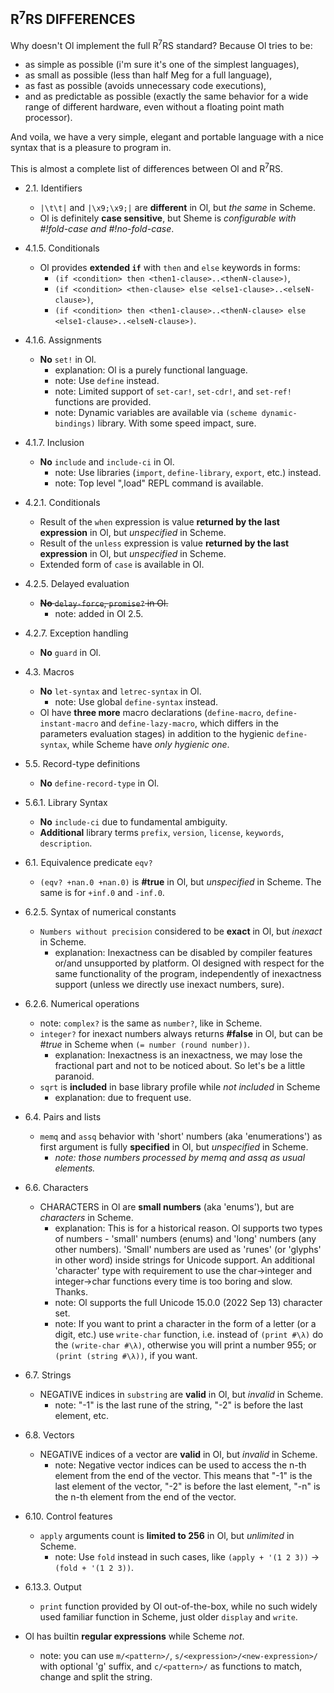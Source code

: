 R<sup>7</sup>RS DIFFERENCES
---------------------------

Why doesn't Ol implement the full R<sup>7</sup>RS standard? Because Ol tries to be:
  - as simple as possible (i'm sure it's one of the simplest languages),
  - as small as possible (less than half Meg for a full language),
  - as fast as possible (avoids unnecessary code executions),
  - and as predictable as possible (exactly the same behavior for a wide range of different hardware, even without a floating point math processor).

And voila, we have a very simple, elegant and portable language with a nice syntax
that is a pleasure to program in.


This is almost a complete list of differences between Ol and R<sup>7</sup>RS.

* 2.1. Identifiers
  * `|\t\t|` and `|\x9;\x9;|` are **different** in Ol, but *the same* in Scheme.
  * Ol is definitely **case sensitive**, but Sheme is *configurable with #!fold-case and #!no-fold-case*.

* 4.1.5. Conditionals
  * Ol provides **extended `if`** with `then` and `else` keywords in forms:
    * `(if <condition> then <then1-clause>..<thenN-clause>)`,
    * `(if <condition> <then-clause> else <else1-clause>..<elseN-clause>)`,
    * `(if <condition> then <then1-clause>..<thenN-clause> else <else1-clause>..<elseN-clause>)`.

* 4.1.6. Assignments
  * **No** `set!` in Ol.
    - explanation: Ol is a purely functional language.
    - note: Use `define` instead.
    - note: Limited support of `set-car!`, `set-cdr!`, and `set-ref!` functions are provided.
    - note: Dynamic variables are available via `(scheme dynamic-bindings)` library. With some speed impact, sure.

* 4.1.7. Inclusion
  * **No** `include` and `include-ci` in Ol.
    - note: Use libraries (`import`, `define-library`, `export`, etc.) instead.
    - note: Top level ",load" REPL command is available.

* 4.2.1. Conditionals
  * Result of the `when` expression is value **returned by the last expression** in Ol, but *unspecified* in Scheme.
  * Result of the `unless` expression is value **returned by the last expression** in Ol, but *unspecified* in Scheme.
  * Extended form of `case` is available in Ol.

* 4.2.5. Delayed evaluation
  * ~~**No** `delay-force`, `promise?` in Ol.~~
    - note: added in Ol 2.5.

* 4.2.7. Exception handling
  * **No** `guard` in Ol.

* 4.3. Macros
  * **No** `let-syntax` and `letrec-syntax` in Ol.
    - note: Use global `define-syntax` instead.
  * Ol have **three more** macro declarations (`define-macro`, `define-instant-macro` and `define-lazy-macro`, which differs in the parameters evaluation stages) in addition to the hygienic `define-syntax`, while Scheme have *only hygienic one*.

* 5.5. Record-type definitions
  * **No** `define-record-type` in Ol.

* 5.6.1. Library Syntax
  * **No** `include-ci` due to fundamental ambiguity.
  * **Additional** library terms `prefix`, `version`, `license`, `keywords`, `description`.

* 6.1. Equivalence predicate `eqv?`
  * `(eqv? +nan.0 +nan.0)` is **#true** in Ol, but *unspecified* in Scheme. The same is for `+inf.0` and `-inf.0`.

* 6.2.5. Syntax of numerical constants
  * `Numbers without precision` considered to be **exact** in Ol, but *inexact* in Scheme.
    - explanation: Inexactness can be disabled by compiler features or/and unsupported by platform. Ol designed with respect for the same functionality of the program, independently of inexactness support (unless we directly use inexact numbers, sure).

* 6.2.6. Numerical operations
  * note: `complex?` is the same as `number?`, like in Scheme.
  * `integer?` for inexact numbers always returns **#false** in Ol, but can be *#true* in Scheme when `(= number (round number))`.
    - explanation: Inexactness is an inexactness, we may lose the fractional part and not to be noticed about. So let's be a little paranoid.
  * `sqrt` is **included** in base library profile while *not included* in Scheme
    - explanation: due to frequent use.

* 6.4. Pairs and lists
  * `memq` and `assq` behavior with 'short' numbers (aka 'enumerations') as first argument is fully **specified** in Ol, but *unspecified* in Scheme.
    - *note: those numbers processed by memq and assq as usual elements.*

* 6.6. Characters
  * CHARACTERS in Ol are **small numbers** (aka 'enums'), but are *characters* in Scheme.
    - explanation: This is for a historical reason.
      Ol supports two types of numbers - 'small' numbers (enums) and 'long' numbers (any other numbers). 'Small' numbers are used as 'runes' (or 'glyphs' in other word) inside strings for Unicode support. An additional 'character' type with requirement to use the char->integer and integer->char functions every time is too boring and slow. Thanks.
    - note: Ol supports the full Unicode 15.0.0 (2022 Sep 13) character set.
    - note: If you want to print a character in the form of a letter (or a digit, etc.) use `write-char` function, i.e. instead of `(print #\λ)` do the `(write-char #\λ)`, otherwise you will print a number 955; or `(print (string #\λ))`, if you want.

* 6.7. Strings
  * NEGATIVE indices in `substring` are **valid** in Ol, but *invalid* in Scheme.
    - note: "-1" is the last rune of the string, "-2" is before the last element, etc.

* 6.8. Vectors
  * NEGATIVE indices of a vector are **valid** in Ol, but *invalid* in Scheme.
    - note: Negative vector indices can be used to access the n-th element from the end of the vector. This means that "-1" is the last element of the vector, "-2" is before the last element, "-n" is the n-th element from the end of the vector.

* 6.10. Control features
  * `apply` arguments count is **limited to 256** in Ol, but *unlimited* in Scheme.
    - note: Use `fold` instead in such cases, like `(apply + '(1 2 3))` -> `(fold + '(1 2 3))`.

* 6.13.3. Output
  * `print` function provided by Ol out-of-the-box, while no such widely used familiar function in Scheme, just older `display` and `write`.

* Ol has builtin **regular expressions** while Scheme *not*.
  * note: you can use `m/<pattern>/`, `s/<expression>/<new-expression>/` with optional 'g' suffix, and `c/<pattern>/` as functions to match, change and split the string.
